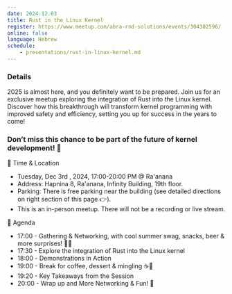 ```yaml
---
date: 2024.12.03
title: Rust in the Linux Kernel
register: https://www.meetup.com/abra-rnd-solutions/events/304302596/
online: false
language: Hebrew
schedule:
    - presentations/rust-in-linux-kernel.md
---
```


### Details

2025 is almost here, and you definitely want to be prepared. Join us for an exclusive meetup exploring the integration of Rust into the Linux kernel. Discover how this breakthrough will transform kernel programming with improved safety and efficiency, setting you up for success in the years to come!

### Don’t miss this chance to be part of the future of kernel development! 🚀
📍 Time & Location

* Tuesday, Dec 3rd , 2024, 17:00-20:00 PM @ Ra'anana
* Address: Hapnina 8, Ra'anana, Infinity Building, 19th floor.
* Parking: There is free parking near the building (see detailed directions on right section of this page 👉).
* This is an in-person meetup. There will not be a recording or live stream.

📃 Agenda

* 17:00 - Gathering & Networking, with cool summer swag, snacks, beer & more surprises! 🍺🥳
* 17:30 - Explore the integration of Rust into the Linux kernel
* 18:00 - Demonstrations in Action
* 19:00 - Break for coffee, dessert & mingling ☕🍨
* 19:20 - Key Takeaways from the Session
* 20:00 - Wrap up and More Networking & Fun! 🍻

